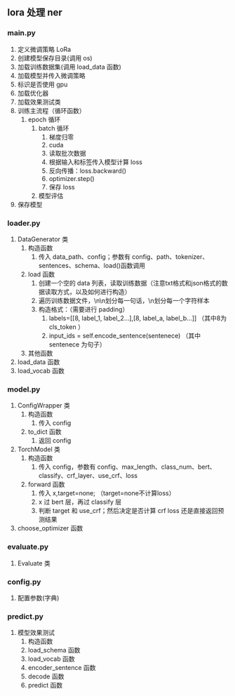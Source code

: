 ## lora 处理 ner
### main.py 
1. 定义微调策略 LoRa
2. 创建模型保存目录(调用 os)
3. 加载训练数据集(调用 load_data 函数)
4. 加载模型并传入微调策略
5. 标识是否使用 gpu
6. 加载优化器
7. 加载效果测试类
8. 训练主流程（循环函数）
   1. epoch 循环
      1. batch 循环
         1. 梯度归零
         2. cuda
         3. 读取批次数据
         4. 根据输入和标签传入模型计算 loss
         5. 反向传播：loss.backward()
         6. optimizer.step()
         7. 保存 loss
      2. 模型评估
9. 保存模型
### loader.py
1. DataGenerator 类
   1. 构造函数
      1. 传入 data_path、config；参数有 config、path、tokenizer、sentences、schema、load()函数调用
   2. load 函数
      1. 创建一个空的 data 列表，读取训练数据（注意txt格式和json格式的数据读取方式，以及如何进行构造）
      2. 遍历训练数据文件，\n\n划分每一句话，\n划分每一个字符样本
      3. 构造格式：（需要进行 padding）
         1. labels=[[8, label_1, label_2...],[8, label_a, label_b...]] （其中8为 cls_token ）
         2. input_ids = self.encode_sentence(sentenece)  （其中 sentenece 为句子）
   3. 其他函数
2. load_data 函数
3. load_vocab 函数
### model.py
1. ConfigWrapper 类
   1. 构造函数
      1. 传入 config
   2. to_dict 函数
      1. 返回 config
2. TorchModel 类
   1. 构造函数
      1. 传入 config，参数有 config、max_length、class_num、bert、classify、crf_layer、use_crf、loss
   2. forward 函数
      1. 传入 x,target=none; （target=none不计算loss）
      2. x 过 bert 层，再过 classify 层
      3. 判断 target 和 use_crf；然后决定是否计算 crf loss 还是直接返回预测结果
3. choose_optimizer 函数
### evaluate.py
1. Evaluate 类
### config.py
1. 配置参数(字典)
### predict.py
1. 模型效果测试
   1. 构造函数
   2. load_schema 函数
   3. load_vocab 函数
   4. encoder_sentence 函数
   5. decode 函数
   6. predict 函数
